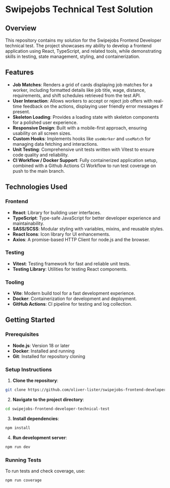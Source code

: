 # Swipejobs Technical Test Solution

## Overview

This repository contains my solution for the Swipejobs Frontend Developer
technical test. The project showcases my ability to develop a frontend
application using React, TypeScript, and related tools, while demonstrating
skills in testing, state management, styling, and containerization.

## Features

- **Job Matches**: Renders a grid of cards displaying job matches for a worker,
  including formatted details like job title, wage, distance, requirements, and
  shift schedules retrieved from the test API.
- **User Interaction**: Allows workers to accept or reject job offers with
  real-time feedback on the actions, displaying user friendly error messages if
  present.
- **Skeleton Loading**: Provides a loading state with skeleton components for a
  polished user experience.
- **Responsive Design**: Built with a mobile-first approach, ensuring usability
  on all screen sizes.
- **Custom Hooks**: Implements hooks like `useWorker` and `useMatch` for
  managing data fetching and interactions.
- **Unit Testing**: Comprehensive unit tests written with Vitest to ensure code
  quality and reliability.
- **CI Workflow / Docker Support**: Fully containerized application setup,
  combined with a Github Actions CI Workflow to run test coverage on push to the
  main branch.

## Technologies Used

### Frontend

- **React**: Library for building user interfaces.
- **TypeScript**: Type-safe JavaScript for better developer experience and
  maintainability.
- **SASS/SCSS**: Modular styling with variables, mixins, and reusable styles.
- **React Icons**: Icon library for UI enhancements.
- **Axios**: A promise-based HTTP Client for node.js and the browser.

### Testing

- **Vitest**: Testing framework for fast and reliable unit tests.
- **Testing Library**: Utilities for testing React components.

### Tooling

- **Vite**: Modern build tool for a fast development experience.
- **Docker**: Containerization for development and deployment.
- **GitHub Actions**: CI pipeline for testing and log collection.

## Getting Started

### Prerequisites

- **Node.js**: Version 18 or later
- **Docker**: Installed and running
- **Git**: Installed for repository cloning

### Setup Instructions

1. **Clone the repository**:

```bash
git clone https://github.com/oliver-lister/swipejobs-frontend-developer-technical-test.git
```

2. **Navigate to the project directory**:

```bash
cd swipejobs-frontend-developer-technical-test
```

3. **Install dependencies**:

```bash
npm install
```

4. **Run development server**:

```bash
npm run dev
```

### Running Tests

To run tests and check coverage, use:

```bash
npm run coverage
```

